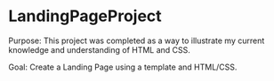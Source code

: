 # LandingPageProject

Purpose: This project was completed as a way to illustrate my current knowledge and understanding of HTML and CSS.

Goal: Create a Landing Page using a template and HTML/CSS. 